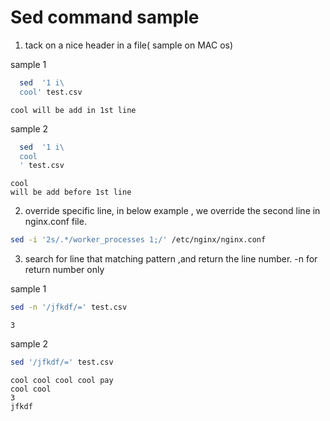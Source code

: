 
# Sed command sample 

1. tack on a nice header in a file( sample on MAC os) 

 sample 1
```bash  
  sed  '1 i\ 
  cool' test.csv
```
```
cool will be add in 1st line
```
 sample 2
```bash  
  sed  '1 i\ 
  cool
  ' test.csv
```
```
cool 
will be add before 1st line
```
2. override specific line, in below example , we override the second line in nginx.conf file.
```bash
sed -i '2s/.*/worker_processes 1;/' /etc/nginx/nginx.conf 	
```

3. search for line that matching pattern ,and return the line number. -n for return number only

 sample 1
```bash
sed -n '/jfkdf/=' test.csv
```
```
3
```
 sample 2
```bash
sed '/jfkdf/=' test.csv
```
```
cool cool cool cool pay
cool cool 
3
jfkdf
```
